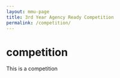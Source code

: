 ```yaml
---
layout: mmu-page
title: 3rd Year Agency Ready Competition
permalink: /competition/
---
```


# competition

This is a competition
